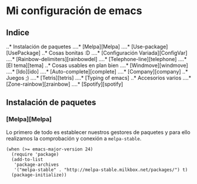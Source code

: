 # Mi configuración de emacs

## Indice
..* Instalación de paquetes
....* [Melpa][Melpa]
....* [Use-package][UsePackage]
..* Cosas bonitas :D
....* [Configuración Variada][ConfigVar]
....* [Rainbow-delimiters][rainbowdel]
....* [Telephone-line][telephone]
....* [El tema][tema]
..* Cosas usables en plan bien
....* [Windmove][windmove]
....* [Ido][ido]
....* [Auto-complete][complete]
....* [Company][company]
..* Juegos ;)
....* [Tetris][tetris]
....* [Typing of emacs]
..* Accesorios varios
....* [Zone-rainbow][zrainbow]
....* [Spotify][spotify]


## Instalación de paquetes

### [Melpa][Melpa]
Lo primero de todo es establecer nuestros gestores de paquetes y para ello realizamos la comprobación y conexión a `melpa-stable`.
```emacs-lisp
(when (>= emacs-major-version 24)
  (require 'package)
  (add-to-list
   'package-archives
   '("melpa-stable" . "http://melpa-stable.milkbox.net/packages/") t)
  (package-initialize))
```
